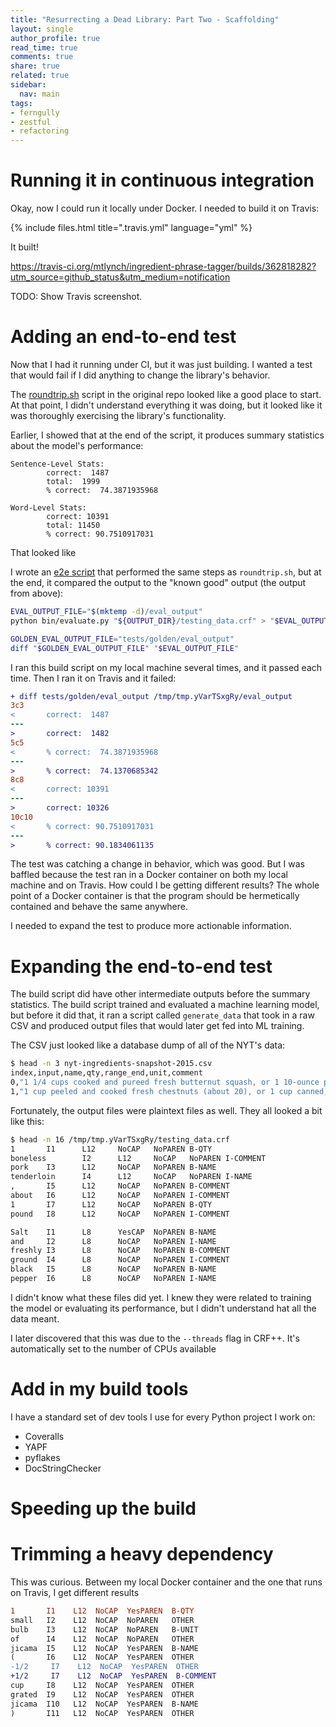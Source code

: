 ```yaml
---
title: "Resurrecting a Dead Library: Part Two - Scaffolding"
layout: single
author_profile: true
read_time: true
comments: true
share: true
related: true
sidebar:
  nav: main
tags:
- ferngully
- zestful
- refactoring
---
```


# Running it in continuous integration

Okay, now I could run it locally under Docker. I needed to build it on Travis:

{% include files.html title=".travis.yml" language="yml" %}

It built!

https://travis-ci.org/mtlynch/ingredient-phrase-tagger/builds/362818282?utm_source=github_status&utm_medium=notification

TODO: Show Travis screenshot.

# Adding an end-to-end test

Now that I had it running under CI, but it was just building. I wanted a test that would fail if I did anything to change the library's behavior.

The [roundtrip.sh](https://github.com/NYTimes/ingredient-phrase-tagger/blob/e414c2ca279f23c99c8338ceba00653d88d40dfe/roundtrip.sh) script in the original repo looked like a good place to start. At that point, I didn't understand everything it was doing, but it looked like it was thoroughly exercising the library's functionality.

Earlier, I showed that at the end of the script, it produces summary statistics about the model's performance:

```text
Sentence-Level Stats:
        correct:  1487
        total:  1999
        % correct:  74.3871935968

Word-Level Stats:
        correct: 10391
        total: 11450
        % correct: 90.7510917031
```

That looked like 

I wrote an [e2e script](https://github.com/mtlynch/ingredient-phrase-tagger/blob/a4cde8d26e21f345e5291093110a4fb246195619/test_e2e) that performed the same steps as `roundtrip.sh`, but at the end, it compared the output to the "known good" output (the output from above):

```bash
EVAL_OUTPUT_FILE="$(mktemp -d)/eval_output"
python bin/evaluate.py "${OUTPUT_DIR}/testing_data.crf" > "$EVAL_OUTPUT_FILE"

GOLDEN_EVAL_OUTPUT_FILE="tests/golden/eval_output"
diff "$GOLDEN_EVAL_OUTPUT_FILE" "$EVAL_OUTPUT_FILE"
```

I ran this build script on my local machine several times, and it passed each time. Then I ran it on Travis and it failed:

```diff
+ diff tests/golden/eval_output /tmp/tmp.yVarTSxgRy/eval_output
3c3
<       correct:  1487
---
>       correct:  1482
5c5
<       % correct:  74.3871935968
---
>       % correct:  74.1370685342
8c8
<       correct: 10391
---
>       correct: 10326
10c10
<       % correct: 90.7510917031
---
>       % correct: 90.1834061135
```

The test was catching a change in behavior, which was good. But I was baffled because the test ran in a Docker container on both my local machine and on Travis. How could I be getting different results? The whole point of a Docker container is that the program should be hermetically contained and behave the same anywhere.

I needed to expand the test to produce more actionable information.

# Expanding the end-to-end test

The build script did have other intermediate outputs before the summary statistics. The build script trained and evaluated a machine learning model, but before it did that, it ran a script called `generate_data` that took in a raw CSV and produced output files that would later get fed into ML training.

The CSV just looked like a database dump of all of the NYT's data:

```bash
$ head -n 3 nyt-ingredients-snapshot-2015.csv
index,input,name,qty,range_end,unit,comment
0,"1 1/4 cups cooked and pureed fresh butternut squash, or 1 10-ounce package frozen squash, defrosted",butternut squash,1.25,0.0,cup,"cooked and pureed fresh, or 1 10-ounce package frozen squash, defrosted"
1,"1 cup peeled and cooked fresh chestnuts (about 20), or 1 cup canned, unsweetened chestnuts",chestnuts,1.0,0.0,cup,"peeled and cooked fresh (about 20), or 1 cup canned, unsweetened"
```

Fortunately, the output files were plaintext files as well. They all looked a bit like this:

```bash
$ head -n 16 /tmp/tmp.yVarTSxgRy/testing_data.crf
1       I1      L12     NoCAP   NoPAREN B-QTY
boneless        I2      L12     NoCAP   NoPAREN I-COMMENT
pork    I3      L12     NoCAP   NoPAREN B-NAME
tenderloin      I4      L12     NoCAP   NoPAREN I-NAME
,       I5      L12     NoCAP   NoPAREN B-COMMENT
about   I6      L12     NoCAP   NoPAREN I-COMMENT
1       I7      L12     NoCAP   NoPAREN B-QTY
pound   I8      L12     NoCAP   NoPAREN I-COMMENT

Salt    I1      L8      YesCAP  NoPAREN B-NAME
and     I2      L8      NoCAP   NoPAREN I-NAME
freshly I3      L8      NoCAP   NoPAREN B-COMMENT
ground  I4      L8      NoCAP   NoPAREN I-COMMENT
black   I5      L8      NoCAP   NoPAREN B-NAME
pepper  I6      L8      NoCAP   NoPAREN I-NAME

```

I didn't know what these files did yet. I knew they were related to training the model or evaluating its performance, but I didn't understand hat all the data meant.

I later discovered that this was due to the `--threads` flag in CRF++. It's automatically set to the number of CPUs available

# Add in my build tools

I have a standard set of dev tools I use for every Python project I work on:

* Coveralls
* YAPF
* pyflakes
* DocStringChecker

# Speeding up the build

# Trimming a heavy dependency

This was curious. Between my local Docker container and the one that runs on Travis, I get different results

```diff
1       I1    L12  NoCAP  YesPAREN  B-QTY
small   I2    L12  NoCAP  NoPAREN   OTHER
bulb    I3    L12  NoCAP  NoPAREN   B-UNIT
of      I4    L12  NoCAP  NoPAREN   OTHER
jicama  I5    L12  NoCAP  YesPAREN  B-NAME
(       I6    L12  NoCAP  YesPAREN  OTHER
-1/2     I7    L12  NoCAP  YesPAREN  OTHER
+1/2     I7    L12  NoCAP  YesPAREN  B-COMMENT
cup     I8    L12  NoCAP  YesPAREN  OTHER
grated  I9    L12  NoCAP  YesPAREN  OTHER
jicama  I10   L12  NoCAP  YesPAREN  B-NAME
)       I11   L12  NoCAP  YesPAREN  OTHER
```

